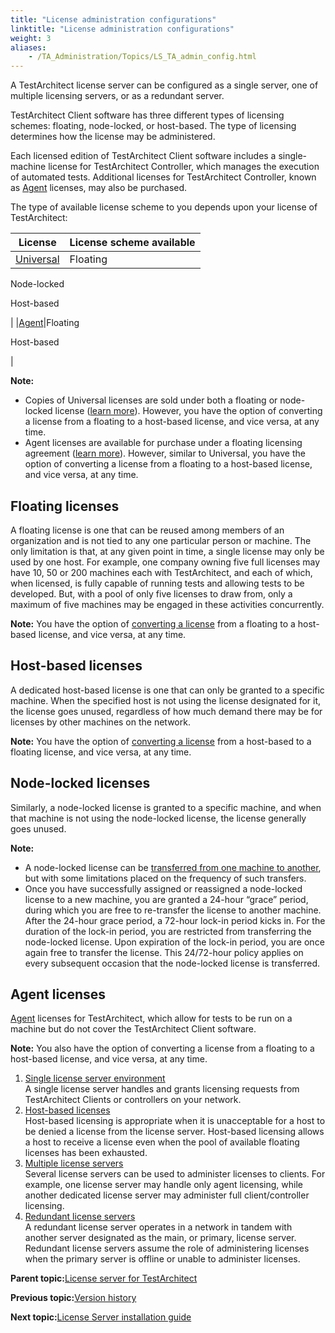 ```yaml
--- 
title: "License administration configurations"
linktitle: "License administration configurations"
weight: 3
aliases: 
    - /TA_Administration/Topics/LS_TA_admin_config.html
---
```


A TestArchitect license server can be configured as a single server, one of multiple licensing servers, or as a redundant server.

TestArchitect Client software has three different types of licensing schemes: floating, node-locked, or host-based. The type of licensing determines how the license may be administered.

Each licensed edition of TestArchitect Client software includes a single-machine license for TestArchitect Controller, which manages the execution of automated tests. Additional licenses for TestArchitect Controller, known as [Agent](TA_Editions.html#p.ta_editions.agent) licenses, may also be purchased.

The type of available license scheme to you depends upon your license of TestArchitect:

|License|License scheme available|
|-------|------------------------|
|[Universal](TA_Editions.html#note_Universal.license)|Floating

 Node-locked

 Host-based

|
|[Agent](TA_Editions.html#p.ta_editions.agent)|Floating

 Host-based

|

**Note:**

-   Copies of Universal licenses are sold under both a floating or node-locked license \([learn more](LS_TA_requesting_key.html#choice.Premium_floating)\). However, you have the option of converting a license from a floating to a host-based license, and vice versa, at any time.
-   Agent licenses are available for purchase under a floating licensing agreement \([learn more](LS_TA_requesting_key.html#choice.Agent_floating)\). However, similar to Universal, you have the option of converting a license from a floating to a host-based license, and vice versa, at any time.

## Floating licenses

A floating license is one that can be reused among members of an organization and is not tied to any one particular person or machine. The only limitation is that, at any given point in time, a single license may only be used by one host. For example, one company owning five full licenses may have 10, 50 or 200 machines each with TestArchitect, and each of which, when licensed, is fully capable of running tests and allowing tests to be developed. But, with a pool of only five licenses to draw from, only a maximum of five machines may be engaged in these activities concurrently.

**Note:** You have the option of [converting a license](LS_TA_converting_floating_to_host_based.html) from a floating to a host-based license, and vice versa, at any time.

## Host-based licenses

A dedicated host-based license is one that can only be granted to a specific machine. When the specified host is not using the license designated for it, the license goes unused, regardless of how much demand there may be for licenses by other machines on the network.

**Note:** You have the option of [converting a license](LS_TA_converting_host_based_to_floating.html) from a host-based to a floating license, and vice versa, at any time.

## Node-locked licenses

Similarly, a node-locked license is granted to a specific machine, and when that machine is not using the node-locked license, the license generally goes unused.

**Note:**

-   A node-locked license can be [transferred from one machine to another](LS_TA_changing_node-locked_machine.html), but with some limitations placed on the frequency of such transfers.
-   Once you have successfully assigned or reassigned a node-locked license to a new machine, you are granted a 24-hour “grace” period, during which you are free to re-transfer the license to another machine. After the 24-hour grace period, a 72-hour lock-in period kicks in. For the duration of the lock-in period, you are restricted from transferring the node-locked license. Upon expiration of the lock-in period, you are once again free to transfer the license. This 24/72-hour policy applies on every subsequent occasion that the node-locked license is transferred.

## Agent licenses

[Agent](TA_Editions.html#p.ta_editions.agent) licenses for TestArchitect, which allow for tests to be run on a machine but do not cover the TestArchitect Client software.

**Note:** You also have the option of converting a license from a floating to a host-based license, and vice versa, at any time.

1.  [Single license server environment](/TA_Administration/Topics/LS_TA_single_license.html)  
A single license server handles and grants licensing requests from TestArchitect Clients or controllers on your network.
2.  [Host-based licenses](/TA_Administration/Topics/LS_TA_host_based_license.html)  
Host-based licensing is appropriate when it is unacceptable for a host to be denied a license from the license server. Host-based licensing allows a host to receive a license even when the pool of available floating licenses has been exhausted.
3.  [Multiple license servers](/TA_Administration/Topics/LS_TA_multiple_license.html)  
Several license servers can be used to administer licenses to clients. For example, one license server may handle only agent licensing, while another dedicated license server may administer full client/controller licensing.
4.  [Redundant license servers](/TA_Administration/Topics/LS_TA_Redundant_license.html)  
A redundant license server operates in a network in tandem with another server designated as the main, or primary, license server. Redundant license servers assume the role of administering licenses when the primary server is offline or unable to administer licenses.

**Parent topic:**[License server for TestArchitect](/TA_Administration/Topics/LS_TA_License_server.html)

**Previous topic:**[Version history](/TA_ReleaseNotes/DITA_source/Version_History_LS.html)

**Next topic:**[License Server installation guide](/TA_InstallationGuide/DITA_source/Topics/inst_LS.html)

